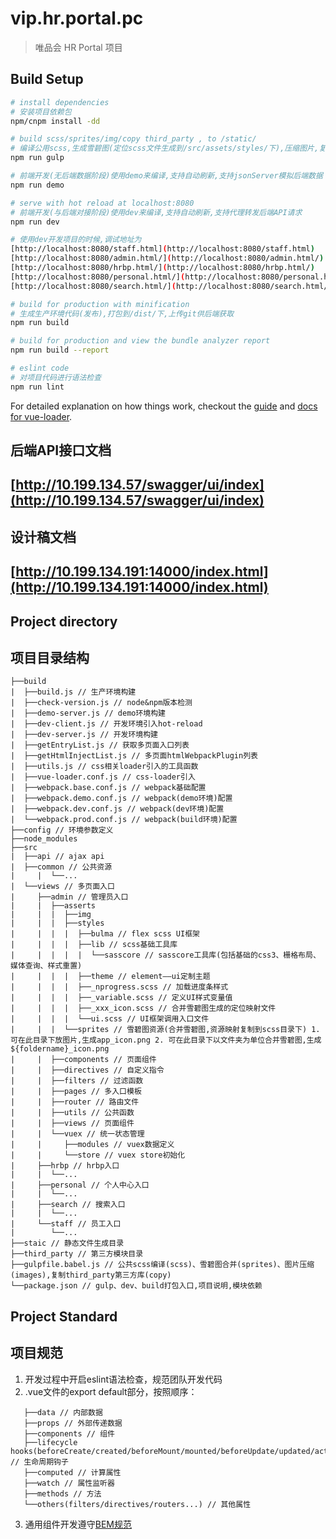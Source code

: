 # vip.hr.portal.pc

> 唯品会 HR Portal 项目

## Build Setup

``` bash
# install dependencies
# 安装项目依赖包
npm/cnpm install -dd

# build scss/sprites/img/copy third_party , to /static/
# 编译公用scss,生成雪碧图(定位scss文件生成到/src/assets/styles/下),压缩图片,复制third_party第三方库，到/static/下
npm run gulp

# 前端开发(无后端数据阶段)使用demo来编译,支持自动刷新,支持jsonServer模拟后端数据
npm run demo

# serve with hot reload at localhost:8080
# 前端开发(与后端对接阶段)使用dev来编译,支持自动刷新,支持代理转发后端API请求
npm run dev

# 使用dev开发项目的时候,调试地址为
[http://localhost:8080/staff.html](http://localhost:8080/staff.html)
[http://localhost:8080/admin.html/](http://localhost:8080/admin.html/)
[http://localhost:8080/hrbp.html/](http://localhost:8080/hrbp.html/)
[http://localhost:8080/personal.html/](http://localhost:8080/personal.html/)
[http://localhost:8080/search.html/](http://localhost:8080/search.html/)

# build for production with minification
# 生成生产环境代码(发布),打包到/dist/下,上传git供后端获取
npm run build

# build for production and view the bundle analyzer report
npm run build --report

# eslint code
# 对项目代码进行语法检查
npm run lint
```

For detailed explanation on how things work, checkout the [guide](http://vuejs-templates.github.io/webpack/) and [docs for vue-loader](http://vuejs.github.io/vue-loader).

## 后端API接口文档
## [http://10.199.134.57/swagger/ui/index](http://10.199.134.57/swagger/ui/index)

## 设计稿文档
## [http://10.199.134.191:14000/index.html](http://10.199.134.191:14000/index.html)

## Project directory
## 项目目录结构

```shell
├──build
|  ├──build.js // 生产环境构建
|  ├──check-version.js // node&npm版本检测
|  ├──demo-server.js // demo环境构建
|  ├──dev-client.js // 开发环境引入hot-reload
|  ├──dev-server.js // 开发环境构建
|  ├──getEntryList.js // 获取多页面入口列表
|  ├──getHtmlInjectList.js // 多页面htmlWebpackPlugin列表
|  ├──utils.js // css相关loader引入的工具函数
|  ├──vue-loader.conf.js // css-loader引入
|  ├──webpack.base.conf.js // webpack基础配置
|  ├──webpack.demo.conf.js // webpack(demo环境)配置
|  ├──webpack.dev.conf.js // webpack(dev环境)配置
|  └──webpack.prod.conf.js // webpack(build环境)配置
├──config // 环境参数定义
├──node_modules
├──src
|  ├──api // ajax api
|  ├──common // 公共资源
|     |  └──...
|  └──views // 多页面入口
|     ├──admin // 管理员入口
|     |  ├──asserts
|     |  |  ├──img
|     |  |  ├──styles
|     |  |  |  ├──bulma // flex scss UI框架
|     |  |  |  ├──lib // scss基础工具库
|     |  |  |  |  └──sasscore // sasscore工具库(包括基础的css3、栅格布局、媒体查询、样式重置)
|     |  |  |  ├──theme // element——ui定制主题
|     |  |  |  ├──_nprogress.scss // 加载进度条样式
|     |  |  |  ├──_variable.scss // 定义UI样式变量值
|     |  |  |  ├──_xxx_icon.scss // 合并雪碧图生成的定位映射文件
|     |  |  |  └──ui.scss // UI框架调用入口文件
|     |  |  └──sprites // 雪碧图资源(合并雪碧图,资源映射复制到scss目录下) 1. 可在此目录下放图片,生成app_icon.png 2. 可在此目录下以文件夹为单位合并雪碧图,生成${foldername}_icon.png
|     |  ├──components // 页面组件
|     |  ├──directives // 自定义指令
|     |  ├──filters // 过滤函数
|     |  ├──pages // 多入口模板
|     |  ├──router // 路由文件
|     |  ├──utils // 公共函数
|     |  ├──views // 页面组件
|     |  └──vuex // 统一状态管理
|     |     ├──modules // vuex数据定义
|     |     └──store // vuex store初始化
|     ├──hrbp // hrbp入口
|     |  └──...
|     ├──personal // 个人中心入口
|     |  └──...
|     ├──search // 搜索入口
|     |  └──...
|     └──staff // 员工入口
|        └──...
├──staic // 静态文件生成目录
├──third_party // 第三方模块目录
├──gulpfile.babel.js // 公共scss编译(scss)、雪碧图合并(sprites)、图片压缩(images),复制third_party第三方库(copy)
└──package.json // gulp、dev、build打包入口,项目说明,模块依赖
```
## Project Standard
## 项目规范

1. 开发过程中开启eslint语法检查，规范团队开发代码
2. .vue文件的export default部分，按照顺序：

```shell
   ├──data // 内部数据
   ├──props // 外部传递数据
   ├──components // 组件
   ├──lifecycle hooks(beforeCreate/created/beforeMount/mounted/beforeUpdate/updated/activated/deactived/beforeDestroy/destroyed) // 生命周期钩子
   ├──computed // 计算属性
   ├──watch // 属性监听器
   ├──methods // 方法
   └──others(filters/directives/routers...) // 其他属性
```

3. 通用组件开发遵守[BEM规范](http://www.w3cplus.com/css/mindbemding-getting-your-head-round-bem-syntax.html)
